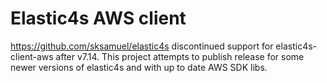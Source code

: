# Elastic4s AWS client 

https://github.com/sksamuel/elastic4s discontinued support for elastic4s-client-aws after v7.14. This project attempts to publish release for some newer versions of elastic4s and with up to date AWS SDK libs.
